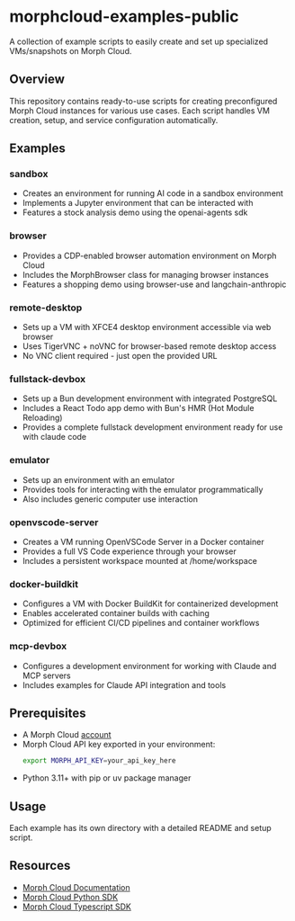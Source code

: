 # morphcloud-examples-public

A collection of example scripts to easily create and set up specialized VMs/snapshots on Morph Cloud.

## Overview

This repository contains ready-to-use scripts for creating preconfigured Morph Cloud instances for various use cases. Each script handles VM creation, setup, and service configuration automatically.

## Examples

### sandbox
- Creates an environment for running AI code in a sandbox environment
- Implements a Jupyter environment that can be interacted with
- Features a stock analysis demo using the openai-agents sdk 

### browser
- Provides a CDP-enabled browser automation environment on Morph Cloud
- Includes the MorphBrowser class for managing browser instances
- Features a shopping demo using browser-use and langchain-anthropic

### remote-desktop
- Sets up a VM with XFCE4 desktop environment accessible via web browser
- Uses TigerVNC + noVNC for browser-based remote desktop access
- No VNC client required - just open the provided URL

### fullstack-devbox
- Sets up a Bun development environment with integrated PostgreSQL
- Includes a React Todo app demo with Bun's HMR (Hot Module Reloading)
- Provides a complete fullstack development environment ready for use with claude code

### emulator
- Sets up an environment with an emulator
- Provides tools for interacting with the emulator programmatically
- Also includes generic computer use interaction

### openvscode-server
- Creates a VM running OpenVSCode Server in a Docker container
- Provides a full VS Code experience through your browser
- Includes a persistent workspace mounted at /home/workspace

### docker-buildkit
- Configures a VM with Docker BuildKit for containerized development
- Enables accelerated container builds with caching
- Optimized for efficient CI/CD pipelines and container workflows

### mcp-devbox
- Configures a development environment for working with Claude and MCP servers
- Includes examples for Claude API integration and tools

## Prerequisites

- A Morph Cloud [account](https://cloud.morph.so/docs/developers)
- Morph Cloud API key exported in your environment:
  ```bash
  export MORPH_API_KEY=your_api_key_here
  ```
- Python 3.11+ with pip or uv package manager

## Usage

Each example has its own directory with a detailed README and setup script.

## Resources

- [Morph Cloud Documentation](https://cloud.morph.so/docs/documentation/overview)
- [Morph Cloud Python SDK](https://github.com/morph-labs/morph-python-sdk/)
- [Morph Cloud Typescript SDK](https://github.com/morph-labs/morph-typescript-sdk/)
